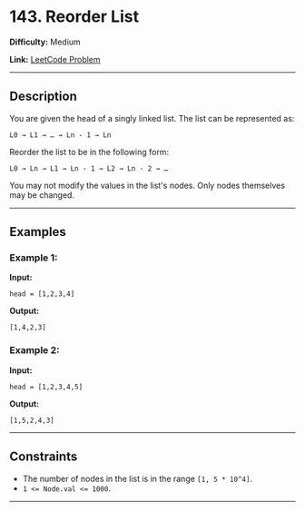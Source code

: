 # 143. Reorder List

**Difficulty:** Medium

**Link:** [LeetCode Problem](https://leetcode.com/problems/reorder-list/)

---

## Description

You are given the head of a singly linked list. The list can be represented as:

`L0 → L1 → … → Ln - 1 → Ln`

Reorder the list to be in the following form:

`L0 → Ln → L1 → Ln - 1 → L2 → Ln - 2 → …`

You may not modify the values in the list's nodes. Only nodes themselves may be changed.

---

## Examples

### Example 1:

**Input:**

```plaintext
head = [1,2,3,4]
```

**Output:**

```plaintext
[1,4,2,3]
```

### Example 2:

**Input:**

```plaintext
head = [1,2,3,4,5]
```

**Output:**

```plaintext
[1,5,2,4,3]
```

---

## Constraints

- The number of nodes in the list is in the range `[1, 5 * 10^4]`.
- `1 <= Node.val <= 1000`.

---

